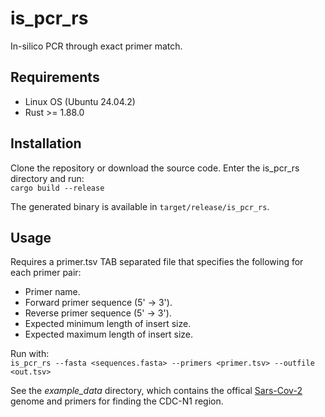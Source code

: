 # is_pcr_rs
In-silico PCR through exact primer match.

## Requirements
- Linux OS (Ubuntu 24.04.2)
- Rust >= 1.88.0

## Installation
Clone the repository or download the source code. Enter the is_pcr_rs directory and run:<br>
`cargo build --release`

The generated binary is available in `target/release/is_pcr_rs`.

## Usage
 Requires a primer.tsv TAB separated file that specifies the following for each primer pair:
- Primer name.
- Forward primer sequence (5' -> 3').
- Reverse primer sequence (5' -> 3').
- Expected minimum length of insert size.
- Expected maximum length of insert size.

Run with:<br>
`is_pcr_rs --fasta <sequences.fasta> --primers <primer.tsv> --outfile <out.tsv>`

See the *example_data* directory, which contains the offical [Sars-Cov-2](https://www.ncbi.nlm.nih.gov/nuccore/NC_045512.2/) genome and primers for finding the CDC-N1 region.
